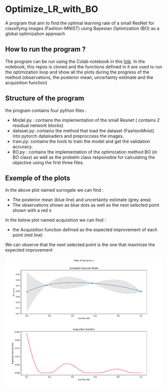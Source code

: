# Optimize_LR_with_BO

 A program that aim to find the optimal learning rate of a small ResNet for classifying images (Fashion-MNIST) 
 using Bayesian Optimization (BO) as a global optimization approach

## How to run the program ?

The program can be run using the Colab notebook in this [link](https://colab.research.google.com/drive/1ibh1bDjUVnZRzWNLbBN-ljsm23_R_L9p?usp=sharing). In the notebook, this repos is cloned and 
the functions defined in it are used to run the optimization loop and show all the plots during 
the progress of the method (observations, the posterior mean, uncertainty estimate and the acquisition function) 

## Structure of the program

 the program contains four python files :
 - Model.py : contains the implementation of the small Resnet ( contains 2 residual network blocks)
 - dataset.py: contains the method that load the dataset (FashionMnist) into pytorch dataloaders and preproccess the images.
 - train.py: contains the tools to train the model and get the validation accuracy.
 - BO.py : contains the implementation of the optimization method BO (in BO class) as well as the probelm class responsible for calculating the objective using the first three files.    


## Exemple of the plots

In the above plot named surrogate we can find :
- The posterior mean (blue line) and  uncertainty estimate (grey area)
- The observations shown as blue dots as well as the next selected point shown with a red x

In the below plot named acquisition we can find :
- the Acquisition function defined as the expected improvement of each point (red line)

We can observe that the next selected point is the one that maximize the expected improvement 

![alt text](https://github.com/meclotfi/Optimize_LR_with_BO/blob/main/plots/Plots_iteration_2.png)
